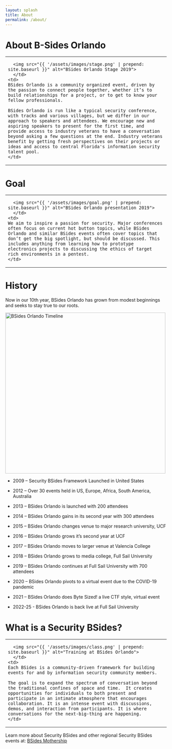 ```yaml
---
layout: splash
title: About
permalink: /about/
---
```

# About B-Sides Orlando

<table style="width:100%">
    <td style="width:30%">

      <img src="{{ '/assets/images/stage.png' | prepend: site.baseurl }}" alt="BSides Orlando Stage 2019">
      </td>
    <td>
    BSides Orlando is a community organized event, driven by the passion to connect people together, whether it’s to build relationships for a project, or to get to know your fellow professionals.

    BSides Orlando is run like a typical security conference, with tracks and various villages, but we differ in our approach to speakers and attendees. We encourage new and aspiring speakers to present for the first time, and provide access to industry veterans to have a conversation beyond asking a few questions at the end. Industry veterans benefit by getting fresh perspectives on their projects or ideas and access to central Florida's information security talent pool.
    </td>
</table>

# Goal
<table style="width:100%">
    <td style="width:30%">

      <img src="{{ '/assets/images/goal.png' | prepend: site.baseurl }}" alt="BSides Orlando presentation 2019">
      </td>
    <td>
    We aim to inspire a passion for security. Major conferences often focus on current hot button topics, while BSides Orlando and similar BSides events often cover topics that don’t get the big spotlight, but should be discussed. This includes anything from learning how to prototype electronics projects to discussing the ethics of target rich environments in a pentest.
    </td>
</table>

# History

Now in our 10th year, BSides Orlando has grown from modest beginnings and seeks to stay true to our roots.

<img src="{{ '/assets/images/bsidesorl-timeline.svg' | prepend: site.baseurl }}" alt="BSides Orlando Timeline" width="500">

* 2009 – Security BSides Framework Launched in United States

* 2012 – Over 30 events held in US, Europe, Africa, South America, Australia

* 2013 – BSides Orlando is launched with 200 attendees

* 2014 – BSides Orlando gains in its second year with 300 attendees

* 2015 – BSides Orlando changes venue to major research university, UCF

* 2016 – BSides Orlando grows it’s second year at UCF

* 2017 – BSides Orlando moves to larger venue at Valencia College

* 2018 – BSides Orlando grows to media college, Full Sail University

* 2019 – BSides Orlando continues at Full Sail University with 700 attendees

* 2020 – BSides Orlando pivots to a virtual event due to the COVID-19 pandemic

* 2021 – BSides Orlando does Byte Sized! a live CTF style, virtual event

* 2022-25 - BSides Orlando is back live at Full Sail University

# What is a Security BSides?

<table style="width:100%">
    <td style="width:30%">

      <img src="{{ '/assets/images/class.png' | prepend: site.baseurl }}" alt="Training at BSides Orlando">
      </td>
    <td>
    Each BSides is a community-driven framework for building events for and by information security community members.  

    The goal is to expand the spectrum of conversation beyond the traditional confines of space and time.  It creates opportunities for individuals to both present and participate in an intimate atmosphere that encourages collaboration. It is an intense event with discussions, demos, and interaction from participants. It is where conversations for the next-big-thing are happening.
    </td>
</table>

Learn more about Security BSides and other regional Security BSides events at:
<a href="https://www.securitybsides.com">BSides Mothership</a>
